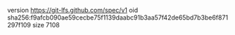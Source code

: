 version https://git-lfs.github.com/spec/v1
oid sha256:f9afcb090ae59cecbe75f1139daabc91b3aa57f42de65bd7b3be6f871297f109
size 7108
